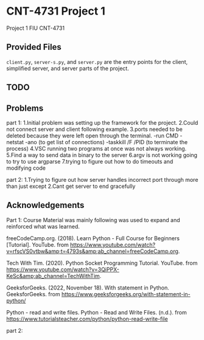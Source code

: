 # CNT-4731 Project 1

Project 1 FIU CNT-4731
## Provided Files

`client.py`, `server-s.py`, and  `server.py` are the entry points for the client, simplified server, and server parts of the project.

## TODO


## Problems
part 1:
1.Initial problem was setting up the framework for the project.
2.Could not connect server and client following example.
3.ports needed to be deleted because they were left open through the terminal.
-run CMD
-netstat -ano (to get list of connections)
-taskkill /F /PID <PID> (to terminate the process)
4.VSC running two programs at once was not always working.
5.Find a way to send data in binary to the server
6.argv is not working going to try to use argparse
7.trying to figure out how to do timeouts and modifying code 

part 2:
1.Trying to figure out how server handles incorrect port through more than just except
2.Cant get server to end gracefully 
## Acknowledgements 

Part 1:
Course Material was mainly following was used to expand and reinforced what was learned.

freeCodeCamp.org. (2018). Learn Python - Full Course for Beginners [Tutorial]. YouTube. from https://www.youtube.com/watch?v=rfscVS0vtbw&amp;t=4793s&amp;ab_channel=freeCodeCamp.org.

Tech With Tim. (2020). Python Socket Programming Tutorial. YouTube. from https://www.youtube.com/watch?v=3QiPPX-KeSc&amp;ab_channel=TechWithTim.

GeeksforGeeks. (2022, November 18). With statement in Python. GeeksforGeeks. from https://www.geeksforgeeks.org/with-statement-in-python/

Python - read and write files. Python - Read and Write Files. (n.d.). from https://www.tutorialsteacher.com/python/python-read-write-file 

part 2:
